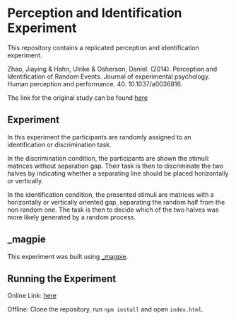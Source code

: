 # Perception and Identification Experiment

This repository contains a replicated perception and identification experiment.

Zhao, Jiaying & Hahn, Ulrike & Osherson, Daniel. (2014). Perception and Identification of Random Events. Journal of experimental psychology. Human perception and performance. 40. 10.1037/a0036816.

The link for the original study can be found [here](https://doi.org/10.1037/a0036816)



## Experiment

In this experiment the participants are randomly assigned to an identification or discrimination task.

In the discrimination condition, the participants are shown the stimuli: matrices without separation gap. Their task is then to discriminate the two halves by indicating whether a separating line should be placed horizontally or vertically.

In the identification condition, the presented stimuli are matrices with a horizontally or vertically oriented gap, separating the random half from the non random one. The task is then to decide which of the two halves was more likely generated by a random process.


## _magpie

This experiment was built using [_magpie](https://magpie-ea.github.io/magpie-site/index.html "_magpie").

## Running the Experiment

Online Link: [here](https://perception-and-identification-pilot.netlify.app)

Offline: Clone the repository, run `npm install` and open `index.html`.
